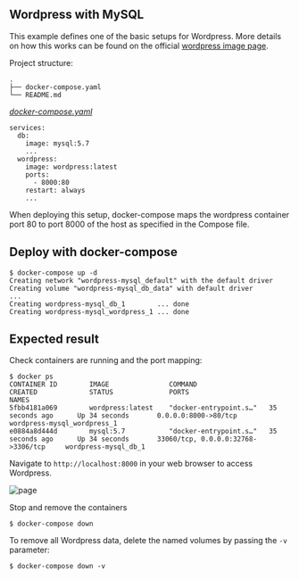 ## Wordpress with MySQL
This example defines one of the basic setups for Wordpress. More details on how this works can be found on the official [wordpress image page](https://hub.docker.com/_/wordpress).


Project structure:
```
.
├── docker-compose.yaml
└── README.md
```

[_docker-compose.yaml_](docker-compose.yaml)
```
services:
  db:
    image: mysql:5.7
    ...
  wordpress:
    image: wordpress:latest
    ports:
      - 8000:80
    restart: always
    ...
```

When deploying this setup, docker-compose maps the wordpress container port 80 to
port 8000 of the host as specified in the Compose file.

## Deploy with docker-compose

```
$ docker-compose up -d
Creating network "wordpress-mysql_default" with the default driver
Creating volume "wordpress-mysql_db_data" with default driver
...
Creating wordpress-mysql_db_1        ... done
Creating wordpress-mysql_wordpress_1 ... done
```


## Expected result

Check containers are running and the port mapping:
```
$ docker ps
CONTAINER ID        IMAGE               COMMAND                  CREATED             STATUS              PORTS                                  NAMES
5fbb4181a069        wordpress:latest    "docker-entrypoint.s…"   35 seconds ago      Up 34 seconds       0.0.0.0:8000->80/tcp                   wordpress-mysql_wordpress_1
e0884a8d444d        mysql:5.7           "docker-entrypoint.s…"   35 seconds ago      Up 34 seconds       33060/tcp, 0.0.0.0:32768->3306/tcp     wordpress-mysql_db_1
```

Navigate to `http://localhost:8000` in your web browser to access Wordpress.

![page](output.jpg)

Stop and remove the containers

```
$ docker-compose down
```

To remove all Wordpress data, delete the named volumes by passing the `-v` parameter:
```
$ docker-compose down -v
```
